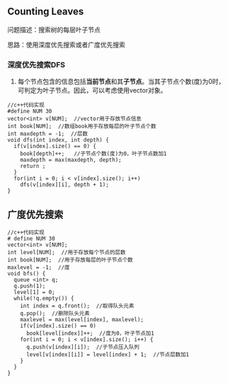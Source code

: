 ## Counting Leaves

问题描述：搜索树的每层叶子节点

思路：使用深度优先搜索或者广度优先搜索

### 深度优先搜索DFS

1) 每个节点包含的信息包括**当前节点**和其**子节点**。当其子节点个数(度)为0时，可判定为叶子节点。因此，可以考虑使用vector对象。

```
//c++代码实现
#define NUM 30
vector<int> v[NUM];  //vector用于存放节点信息
int book[NUM];  //数组book用于存放每层的叶子节点个数
int maxdepth = -1;  //层数
void dfs(int index, int depth) {
  if(v[index].size() == 0) {
    book[depth]++;   //子节点个数(度)为0，叶子节点数加1
    maxdepth = max(maxdepth, depth);
    return ;
  }
  for(int i = 0; i < v[index].size(); i++)
    dfs(v[index][i], depth + 1);
}
```

## 广度优先搜索

```
//c++代码实现
# define NUM 30
vector<int> v[NUM];
int level[NUM];  //用于存放每个节点的层数
int book[NUM];  //用于存放每层的叶子节点个数
maxlevel = -1;  //度
void bfs() {
  queue <int> q;
  q.push(1);
  level[1] = 0;
  while(!q.empty()) {
    int index = q.front();  //取得队头元素
    q.pop();  //删除队头元素
    maxlevel = max(level[index], maxlevel);
    if(v[index].size() == 0)
      book[level[index]]++;  //度为0，叶子节点加1
    for(int i = 0; i < v[index].size(); i++) {
      q.push(v[index][i]);  //子节点压入队列
      level[v[index][i]] = level[index] + 1;  //节点层数加1
    }
  }
}
```
